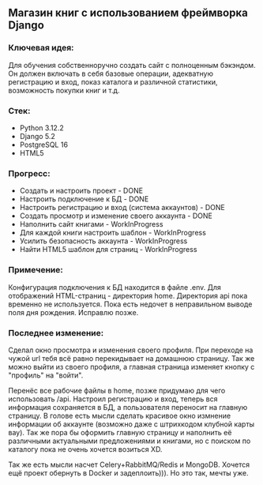 ## Магазин книг с использованием фреймворка Django

### Ключевая идея:
 Для обучения собственноручно создать сайт с полноценным бэкэндом. 
 Он должен включать в себя базовые операции, адекватную регистрацию и вход, показ каталога и различной статистики, возможность покупки книг и т.д.
### Стек:
* Python 3.12.2
* Django 5.2
* PostgreSQL 16
* HTML5
### Прогресс:
* Создать и настроить проект - DONE
* Настроить подключение к БД - DONE
* Настроить регистрацию и вход (система аккаунтов) - DONE
* Создать просмотр и изменение своего аккаунта - DONE
* Наполнить сайт книгами - WorkInProgress
* Для каждой книги настроить шаблон - WorkInProgress
* Усилить безопасность аккаунта - WorkInProgress
* Найти HTML5 шаблон для страниц - WorkInProgress

### Примечение:
Конфигурация подключения к БД находится в файле .env. Для отображений HTML-страниц - директория home. Директория api
пока временно не используется. Пока есть недочет в неправильном выводе поля дня рождения. Исправлю позже.

### Последнее изменение:

Сделал окно просмотра и изменения своего профиля. При переходе на чужой url тебя всё равно перекидывает
на домашнюю страницу. Так же можно выйти из своего профиля, а главная страница изменяет
кнопку с "профиль" на "войти".

Перенёс все рабочие файлы в home, позже придумаю для чего использовать /api.
Настроил регистрацию и вход, теперь вся информация сохраняется в БД, а пользователя
переносит на главную страницу. В голове есть мысли сделать красивое окно измнение информации об 
аккаунте (возможно даже с штрихкодом клубной карты вау). Так же пора бы оформить главную страницу
и наполнить её различными актуальными предложениями и книгами, но с поиском по каталогу
пока не очень хочется возиться XD.

Так же есть мысли насчет Celery+RabbitMQ/Redis и MongoDB. Хочется ещё проект обернуть в Docker
и задеплоить))). Но это так, мечты уже.

